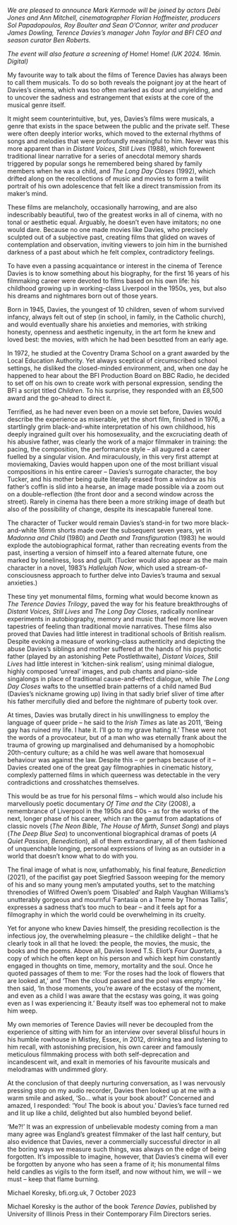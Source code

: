 
_We are pleased to announce Mark Kermode will be joined by actors Debi Jones and Ann Mitchell, cinematographer Florian Hoffmeister, producers Sol Papadopoulos, Roy Boulter and Sean O’Connor, writer and producer James Dowling, Terence Davies’s manager John Taylor and BFI CEO and season curator Ben Roberts._

_The event will also feature a screening of_ Home! Home! _(UK 2024. 16min. Digital)_

My favourite way to talk about the films of Terence Davies has always been to call them musicals. To do so both reveals the poignant joy at the heart of Davies’s cinema, which was too often marked as dour and unyielding, and to uncover the sadness and estrangement that exists at the core of the musical genre itself.

It might seem counterintuitive, but, yes, Davies’s films were musicals, a genre that exists in the space between the public and the private self. These were often deeply interior works, which moved to the external rhythms of songs and melodies that were profoundly meaningful to him. Never was this more apparent than in _Distant Voices, Still Lives_ (1988), which forewent traditional linear narrative for a series of anecdotal memory shards triggered by popular songs he remembered being shared by family members when he was a child, and _The Long Day Closes_ (1992), which drifted along on the recollections of music and movies to form a twilit portrait of his own adolescence that felt like a direct transmission from its maker’s mind.

These films are melancholy, occasionally harrowing, and are also indescribably beautiful, two of the greatest works in all of cinema, with no tonal or aesthetic equal. Arguably, he doesn’t even have imitators; no one would dare. Because no one made movies like Davies, who precisely sculpted out of a subjective past, creating films that glided on waves of contemplation and observation, inviting viewers to join him in the burnished darkness of a past about which he felt complex, contradictory feelings.

To have even a passing acquaintance or interest in the cinema of Terence Davies is to know something about his biography, for the first 16 years of his filmmaking career were devoted to films based on his own life: his childhood growing up in working-class Liverpool in the 1950s, yes, but also his dreams and nightmares born out of those years.

Born in 1945, Davies, the youngest of 10 children, seven of whom survived infancy, always felt out of step (in school, in family, in the Catholic church), and would eventually share his anxieties and memories, with striking honesty, openness and aesthetic ingenuity, in the art form he knew and loved best: the movies, with which he had been besotted from an early age.

In 1972, he studied at the Coventry Drama School on a grant awarded by the Local Education Authority. Yet always sceptical of circumscribed school settings, he disliked the closed-minded environment, and, when one day he happened to hear about the BFI Production Board on BBC Radio, he decided to set off on his own to create work with personal expression, sending the BFI a script titled _Children_. To his surprise, they responded with an £8,500 award and the go-ahead to direct it.

Terrified, as he had never even been on a movie set before, Davies would describe the experience as miserable, yet the short film, finished in 1976, a startlingly grim black-and-white interpretation of his own childhood, his deeply ingrained guilt over his homosexuality, and the excruciating death of his abusive father, was clearly the work of a major filmmaker in training: the pacing, the composition, the performance style – all augured a career fuelled by a singular vision. And miraculously, in this very first attempt at moviemaking, Davies would happen upon one of the most brilliant visual compositions in his entire career – Davies’s surrogate character, the boy Tucker, and his mother being quite literally erased from a window as his father’s coffin is slid into a hearse, an image made possible via a zoom out on a double-reflection (the front door and a second window across the street). Rarely in cinema has there been a more striking image of death but also of the possibility of change, despite its inescapable funereal tone.

The character of Tucker would remain Davies’s stand-in for two more black-and-white 16mm shorts made over the subsequent seven years, yet in _Madonna and Child_ (1980) and _Death and Transfiguration_ (1983) he would explode the autobiographical format, rather than recreating events from the past, inserting a version of himself into a feared alternate future, one marked by loneliness, loss and guilt. (Tucker would also appear as the main character in a novel, 1983’s _Hallelujah Now_, which used a stream-of-consciousness approach to further delve into Davies’s trauma and sexual anxieties.)

These tiny yet monumental films, forming what would become known as _The Terence Davies Trilogy_, paved the way for his feature breakthroughs of _Distant Voices, Still Lives_ and _The Long Day Closes_, radically nonlinear experiments in autobiography, memory and music that feel more like woven tapestries of feeling than traditional movie narratives. These films also proved that Davies had little interest in traditional schools of British realism. Despite evoking a measure of working-class authenticity and depicting the abuse Davies’s siblings and mother suffered at the hands of his psychotic father (played by an astonishing Pete Postlethwaite), _Distant Voices, Still Lives_ had little interest in ‘kitchen-sink realism’, using minimal dialogue, highly composed ‘unreal’ images, and pub chants and piano-side singalongs in place of traditional cause-and-effect dialogue, while _The Long Day Closes_ wafts to the unsettled brain patterns of a child named Bud (Davies’s nickname growing up) living in that sadly brief sliver of time after his father mercifully died and before the nightmare of puberty took over.

At times, Davies was brutally direct in his unwillingness to employ the language of queer pride – he said to the _Irish_ _Times_ as late as 2011, ‘Being gay has ruined my life. I hate it. I’ll go to my grave hating it.’ These were not the words of a provocateur, but of a man who was eternally frank about the trauma of growing up marginalised and dehumanised by a homophobic 20th-century culture; as a child he was well aware that homosexual behaviour was against the law. Despite this – or perhaps because of it – Davies created one of the great gay filmographies in cinematic history, complexly patterned films in which queerness was detectable in the very contradictions and crosshatches themselves.

This would be as true for his personal films – which would also include his marvellously poetic documentary _Of Time and the City_ (2008), a remembrance of Liverpool in the 1950s and 60s – as for the works of the next, longer phase of his career, which ran the gamut from adaptations of classic novels (_The Neon Bible_, _The House of Mirth_, _Sunset Song_) and plays (_The Deep Blue Sea_) to unconventional biographical dramas of poets (_A Quiet Passion_, _Benediction_), all of them extraordinary, all of them fashioned of unquenchable longing, personal expressions of living as an outsider in a world that doesn’t know what to do with you.

The final image of what is now, unfathomably, his final feature, _Benediction_ (2021), of the pacifist gay poet Siegfried Sassoon weeping for the memory of his and so many young men’s amputated youths, set to the matching threnodies of Wilfred Owen’s poem ‘Disabled’ and Ralph Vaughan Williams’s unutterably gorgeous and mournful ‘Fantasia on a Theme by Thomas Tallis’, expresses a sadness that’s too much to bear – and it feels apt for a filmography in which the world could be overwhelming in its cruelty.

Yet for anyone who knew Davies himself, the presiding recollection is the infectious joy, the overwhelming pleasure – the childlike delight – that he clearly took in all that he loved: the people, the movies, the music, the books and the poems. Above all, Davies loved T.S. Eliot’s _Four_ _Quartets_, a copy of which he often kept on his person and which kept him constantly engaged in thoughts on time, memory, mortality and the soul. Once he quoted passages of them to me: ‘For the roses had the look of flowers that are looked at,’ and ‘Then the cloud passed and the pool was empty.’ He then said, ‘In those moments, you’re aware of the ecstasy of the moment, and even as a child I was aware that the ecstasy was going, it was going even as I was experiencing it.’ Beauty itself was too ephemeral not to make him weep.

My own memories of Terence Davies will never be decoupled from the experience of sitting with him for an interview over several blissful hours in his humble rowhouse in Mistley, Essex, in 2012, drinking tea and listening to him recall, with astonishing precision, his own career and famously meticulous filmmaking process with both self-deprecation and incandescent wit, and exalt in memories of his favourite musicals and melodramas with undimmed glory.

At the conclusion of that deeply nurturing conversation, as I was nervously pressing stop on my audio recorder, Davies then looked up at me with a warm smile and asked, ‘So… what is your book about?’ Concerned and amazed, I responded: ‘You! The book is about you.’ Davies’s face turned red and lit up like a child, delighted but also humbled beyond belief.

‘Me?!’ It was an expression of unbelievable modesty coming from a man many agree was England’s greatest filmmaker of the last half century, but also evidence that Davies, never a commercially successful director in all the boring ways we measure such things, was always on the edge of being forgotten. It’s impossible to imagine, however, that Davies’s cinema will ever be forgotten by anyone who has seen a frame of it; his monumental films held candles as vigils to the form itself, and now without him, we will – we must – keep that flame burning.

Michael Koresky, bfi.org.uk, 7 October 2023

Michael Koresky is the author of the book _Terence Davies_, published by University of Illinois Press in their Contemporary Film Directors series.
<!--stackedit_data:
eyJoaXN0b3J5IjpbLTI5NjU0NDE1M119
-->
